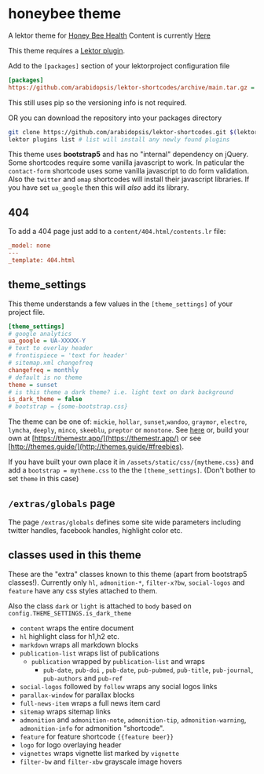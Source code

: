 # honeybee theme

A lektor theme for [Honey Bee Health](https://honeybeehealthresearch.org/)
Content is currently [Here](https://github.com/arabidopsis/honeybeehealthresearch.org)

This theme requires a [Lektor plugin](https://github.com/arabidopsis/lektor-shortcodes).

Add to the `[packages]` section of your lektorproject configuration file

```ini
[packages]
https://github.com/arabidopsis/lektor-shortcodes/archive/main.tar.gz = ""
```

This still uses pip so the versioning info is not required.

OR you can download the repository into your packages directory

```bash
git clone https://github.com/arabidopsis/lektor-shortcodes.git $(lektor project-info --tree)/packages/
lektor plugins list # list will install any newly found plugins
```

This theme uses **bootstrap5** and has no "internal" dependency
on jQuery. Some shortcodes require some vanilla javascript to
work. In paticular the `contact-form` shortcode uses some vanilla javascript
to do form validation. Also  the `twitter` and `omap` shortcodes will
install their javascript libraries. If you have set `ua_google` then
this will *also* add its library.

## 404

To add a 404 page just add to a `content/404.html/contents.lr` file:

```ini
_model: none
---
_template: 404.html
```

## theme_settings

This theme understands a few
values in the `[theme_settings]` of
your project file.

```ini
[theme_settings]
# google analytics
ua_google = UA-XXXXX-Y
# text to overlay header
# frontispiece = 'text for header'
# sitemap.xml changefreq
changefreq = monthly
# default is no theme
theme = sunset
# is this theme a dark theme? i.e. light text on dark background
is_dark_theme = false
# bootstrap = {some-bootstrap.css}
```

The theme can be one of: `mickie`, `hollar`, `sunset`,`wandoo`, `graymor`, `electro`, `lymcha`, `deeply`, `minco`, `skeeblu`, `preptor` or `monotone`.
See [here](https://themesguide.github.io/top-hat/dist/) or, build your own
at [https://themestr.app/](https://themestr.app/) or see [http://themes.guide/](http://themes.guide/#freebies).

If you have built your own place it in `/assets/static/css/{mytheme.css}` and
add a `bootstrap = mytheme.css` to the the `[theme_settings]`. (Don't bother to set `theme` in this case)

## `/extras/globals` page

The page `/extras/globals` defines some site wide parameters including
twitter handles, facebook handles, highlight color etc.

## classes used in this theme

These are the "extra" classes known to this theme (apart from
bootstrap5 classes!). Currently only `hl`, `admonition-*`, `filter-x?bw`,
`social-logos` and `feature` have any css styles attached to them.

Also the class `dark` or `light` is attached to `body` based on
`config.THEME_SETTINGS.is_dark_theme`

* `content` wraps the entire document
* `hl` highlight class for h1,h2 etc.
* `markdown` wraps all markdown blocks
* `publication-list` wraps list of publications
  * `publication` wrapped by `publication-list` and wraps
    * `pub-date`, `pub-doi` , `pub-date`, `pub-pubmed`, `pub-title`, 
      `pub-journal`, `pub-authors` and `pub-ref`
* `social-logos` followed by `follow` wraps any social logos links
* `parallax-window` for parallax blocks
* `full-news-item` wraps a full news item card
* `sitemap` wraps sitemap links
* `admonition` and `admonition-note`, `admonition-tip`, `admonition-warning`, `admonition-info` for admonition "shortcode".
* `feature` for feature shortcode `{{feature beer}}`
* `logo` for logo overlaying header
* `vignettes` wraps vignette list marked by `vignette`
* `filter-bw` and `filter-xbw` grayscale image hovers
